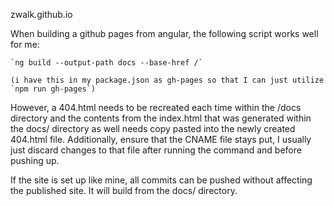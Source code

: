 zwalk.github.io

When building a github pages from angular, the following script works well for me:

    `ng build --output-path docs --base-href /`

    (i have this in my package.json as gh-pages so that I can just utilize `npm run gh-pages`)

However, a 404.html needs to be recreated each time within the /docs directory and the contents from the index.html that was generated within the docs/ directory as well needs copy pasted into the newly created 404.html file. Additionally, ensure that the CNAME file stays put, I usually just discard changes to that file after running the command and before pushing up.

If the site is set up like mine, all commits can be pushed without affecting the published site. It will build from the docs/ directory.